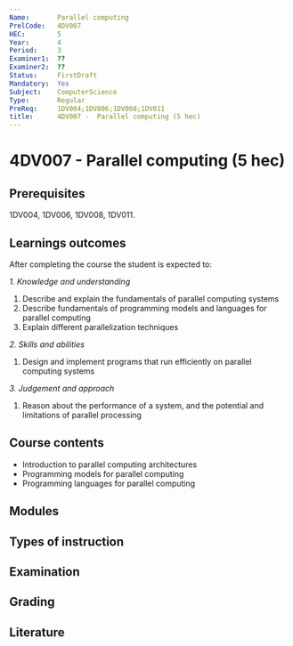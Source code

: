 ```yaml
---
Name:       Parallel computing
PrelCode:   4DV007
HEC:        5
Year:       4
Period:     3
Examiner1:  ??    
Examiner2:  ??
Status:     FirstDraft
Mandatory:  Yes
Subject:    ComputerScience
Type:       Regular
PreReq:     1DV004;1DV006;1DV008;1DV011
title:      4DV007 -  Parallel computing (5 hec)
---
```


# 4DV007 -  Parallel computing (5 hec)

## Prerequisites

1DV004, 1DV006, 1DV008, 1DV011.

## Learnings outcomes

After completing the course the student is expected to:

*1. Knowledge and understanding*

1. Describe and explain the fundamentals of parallel computing systems
1. Describe fundamentals of programming models and languages for parallel
computing
1. Explain different parallelization techniques

*2.	Skills and abilities*

1. Design and implement programs that run efficiently on parallel computing systems

*3.	Judgement and approach*

1. Reason about the performance of a system, and the potential and limitations of parallel processing

## Course contents

- Introduction to parallel computing architectures 
- Programming models for parallel computing
- Programming languages for parallel computing

## Modules

## Types of instruction

## Examination

## Grading

## Literature